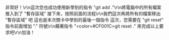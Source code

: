 非常好！\r\n這次您也成功使用新學到的指令 "git add ."\r\n將電腦中的所有檔案推入到了 "暫存區域" 
接下來，按照前面的流程\r\n我們這次再將所有的檔案移出 "暫存區域" 吧
這也是本次關卡中學到的最後一個指令
這次，您需要在 "git reset" 指令前面增加 "." 符號\r\n藉著指令 "<color=#CF001C>git reset .</color>" 來完成以上要求吧\r\n加油！